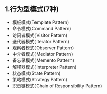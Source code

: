 ## 1.行为型模式(7种)
* 模板模式(Template Pattern)
* 命令模式(Command Pattern)
* 访问者模式(Visitor Pattern)
* 迭代器模式(Iterator Pattern) 
* 观察者模式(Observer Pattern)
* 中介者模式(Mediator Pattern)
* 备忘录模式(Memento Pattern)
* 解释器模式(Interpreter Pattern)
* 状态模式(State Pattern)
* 策略模式(Strategy Pattern)
* 职责链模式(Chain of Responsibility Pattern)